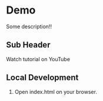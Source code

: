 # Demo

Some description!!

## Sub Header

Watch tutorial on YouTube


## Local Development

1. Open index.html on your browser.